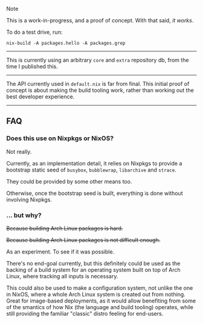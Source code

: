 > [!NOTE]
> This is a work-in-progress, and a proof of concept.
> With that said, *it works*.

To do a test drive, run:

```
nix-build -A packages.hello -A packages.grep
```

* * *

This is currently using an arbitrary `core` and `extra` repository db, from the
time I published this.

* * *

The API currently used in `default.nix` is far from final. This initial proof
of concept is about making the build tooling work, rather than working out the
best developer experience.

* * *

FAQ
---

### Does this use on Nixpkgs or NixOS?

Not really.

Currently, as an implementation detail, it relies on Nixpkgs to provide a bootstrap static seed of `busybox`, `bubblewrap`, `libarchive` and `strace`.

They could be provided by some other means too.

Otherwise, once the bootstrap seed is built, everything is done without involving Nixpkgs.


### ... but why?

~~Because building Arch Linux packages is hard.~~

~~Because building Arch Linux packages is not difficult enough.~~

As an experiment. To see if it was possible.

There's no end-goal currently, but this definitely could be used as the backing of a build system for an operating system built on top of Arch Linux, where tracking all inputs is necessary.

This could also be used to make a configuration system, not unlike the one in NixOS, where a whole Arch Linux system is created out from nothing. Great for image-based deployments, as it would allow benefiting from some of the smantics of how Nix (the language and build tooling) operates, while still providing the familiar "classic" distro feeling for end-users.
